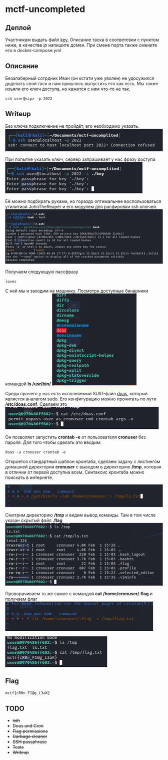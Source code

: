 # mctf-uncompleted 
## Деплой
Участникам выдать файл [key](./key). Описание таска в соответсвии с пунктом ниже, в качестве *ip* напишите домен. При смене порта также смените его в docker-compose.yml

## Описание 
Безалаберный сотрдник Иван (он кстати уже уволен) не удосужился доделать свой таск и нам пришлось выпустить его как есть. Мы также изъяли его ключ доступа, но кажется с ним что-то не так.
```
ssh user@<ip> -p 2022
```
## Writeup
Без ключа подключение не пройдёт, его необходимо указать.
![connect](./images/connect.png)

При попытке указать ключ, сервер запрашивает у нас фразу доступа
![connect2](./images/connect2.png)

Её можно подбирать руками, но гораздо оптимальнее воспользоваться утилитиой JohnTheReaper и его модулем для расфировки ssh ключей.
![crack](./images/crack.png)

Получаем следующую пассфразу
```
loves
```
С ней мы и заходим на машинку.
Посмотри доступные бинарники командой  **ls /usr/bin/**
![bins](./images/bins.png)

Среди прочего у нас есть исполняемый SUID-файл  [doas](https://wiki.archlinux.org/title/Doas_(Русский)), который является аналагом sudo. Его конфигурацию можно прочитать по пути **/etc/doas.conf**. Сделаем это
![doasconf](./images/doasconf.png)

Он позволяет запустить **crontab -e** от пользователя **cronuser** без пароля.
Для того чтобы сделать это вводим: 
```
doas -u cronuser crontab -e 
```
Откроется стандартный шаблон кронтаба, сделаем задачу с листингом домашней директории **cronuser** с выводом в директорию **/tmp**, которая в отличии от первой доступна всем. Синтаксис кронтаба можно поискать в интернете. 

![job](./images/job.png)

Смотрим директорию **/tmp** и видим вывод команды. Там в том числе указан скрытый файл **.flag**
![ls](./images/ls.png)

Проворачиваем то же самое с командой **cat /home/cronuser/.flag** и получаем флаг
![catflag](./images/catflag.png)

![flag](./images/flag.png)
## Flag
```
mctf{cR0n_F1@g_L3aK}
```
## TODO
- ~~ssh~~
- ~~Doas and Cron~~
- ~~Flag permissions~~
- ~~Garbage cleaner~~
- ~~SSH passphrase~~
- ~~Tests~~
- ~~Writeup~~
